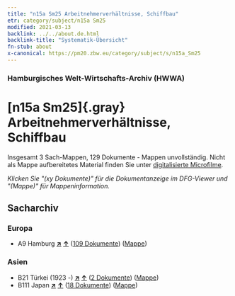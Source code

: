 ```yaml
---
title: "n15a Sm25 Arbeitnehmerverhältnisse, Schiffbau"
etr: category/subject/n15a Sm25
modified: 2021-03-13
backlink: ../../about.de.html
backlink-title: "Systematik-Übersicht"
fn-stub: about
x-canonical: https://pm20.zbw.eu/category/subject/s/n15a_Sm25
---
```


### Hamburgisches Welt-Wirtschafts-Archiv (HWWA)
# [n15a Sm25]{.gray}&#8201; Arbeitnehmerverhältnisse, Schiffbau&#160; 




Insgesamt 3 Sach-Mappen, 129 Dokumente - Mappen unvollständig.
Nicht als Mappe aufbereitetes Material finden Sie unter [digitalisierte Microfilme](/film/h1_sh.de.html).

_Klicken Sie "(xy Dokumente)" für die Dokumentanzeige im DFG-Viewer und "(Mappe)" für Mappeninformation._

## Sacharchiv




### Europa

- A9 Hamburg [**&nearr;**](../../../geo/i/140905/about.de.html "Hamburg (alle Mappen)") [**&uarr;**](../../../geo/about.de.html#A9 "Ländersystematik") (<a href="https://pm20.zbw.eu/dfgview/sh/140905,145231" title="über: Hamburg : Arbeitnehmerverhältnisse, Schiffbau" target="_blank">109 Dokumente</a>) ([Mappe](../../../../folder/sh/1409xx/140905/1452xx/145231/about.de.html))

### Asien

- B21 Türkei (1923 -) [**&nearr;**](../../../geo/i/141111/about.de.html "Türkei (1923 -) (alle Mappen)") [**&uarr;**](../../../geo/about.de.html#B21 "Ländersystematik") (<a href="https://pm20.zbw.eu/dfgview/sh/141111,145231" title="über: Türkei (1923 -) : Arbeitnehmerverhältnisse, Schiffbau" target="_blank">2 Dokumente</a>) ([Mappe](../../../../folder/sh/1411xx/141111/1452xx/145231/about.de.html))
- B111 Japan [**&nearr;**](../../../geo/i/141272/about.de.html "Japan (alle Mappen)") [**&uarr;**](../../../geo/about.de.html#B111 "Ländersystematik") (<a href="https://pm20.zbw.eu/dfgview/sh/141272,145231" title="über: Japan : Arbeitnehmerverhältnisse, Schiffbau" target="_blank">18 Dokumente</a>) ([Mappe](../../../../folder/sh/1412xx/141272/1452xx/145231/about.de.html))


